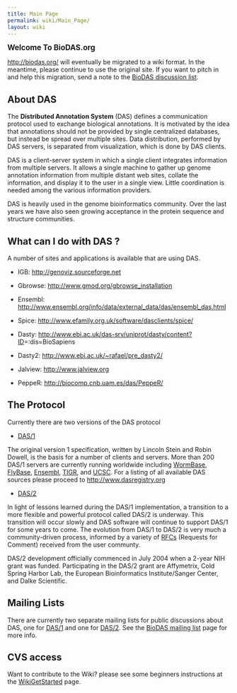 ```yaml
---
title: Main Page
permalink: wiki/Main_Page/
layout: wiki
---
```


<big>**Welcome To BioDAS.org**</big>

<http://biodas.org/> will eventually be migrated to a wiki format. In
the meantime, please continue to use the original site. If you want to
pitch in and help this migration, send a note to the [BioDAS discussion
list](http://lists.open-bio.org/mailman/listinfo/das2).

About DAS
---------

The <b>Distributed Annotation System</b> (DAS) defines a communication
protocol used to exchange biological annotations. It is motivated by the
idea that annotations should not be provided by single centralized
databases, but instead be spread over multiple sites. Data distribution,
performed by DAS servers, is separated from visualization, which is done
by DAS clients.

DAS is a client-server system in which a single client integrates
information from multiple servers. It allows a single machine to gather
up genome annotation information from multiple distant web sites,
collate the information, and display it to the user in a single view.
Little coordination is needed among the various information providers.

DAS is heavily used in the genome bioinformatics community. Over the
last years we have also seen growing acceptance in the protein sequence
and structure communities.

What can I do with DAS ?
------------------------

A number of sites and applications is available that are using DAS.

-   IGB: <http://genoviz.sourceforge.net>

<!-- -->

-   Gbrowse: <http://www.gmod.org/gbrowse_installation>

<!-- -->

-   Ensembl:
    <http://www.ensembl.org/info/data/external_data/das/ensembl_das.html>

<!-- -->

-   Spice: <http://www.efamily.org.uk/software/dasclients/spice/>

<!-- -->

-   Dasty:
    <http://www.ebi.ac.uk/das-srv/uniprot/dasty/content?ID>=:dis=BioSapiens

<!-- -->

-   Dasty2: <http://www.ebi.ac.uk/~rafael/pre_dasty2/>

<!-- -->

-   Jalview: <http://www.jalview.org>

<!-- -->

-   PeppeR: <http://biocomp.cnb.uam.es/das/PeppeR/>

The Protocol
------------

Currently there are two versions of the DAS protocol

-   [DAS/1](/wiki/DAS/1 "wikilink")

The original version 1 specification, written by Lincoln Stein and Robin
Dowell, is the basis for a number of clients and servers. More than 200
DAS/1 servers are currently running worldwide including
[WormBase](http://www.wormbase.org/),
[FlyBase](http://www.flybase.org/), [Ensembl](http://www.ensembl.org/),
[TIGR](http://www.tigr.org/), and [UCSC](http://genome.ucsc.edu/). For a
listing of all available DAS sources please proceed to
<http://www.dasregistry.org>

-   [DAS/2](/wiki/DAS/2 "wikilink")

In light of lessons learned during the DAS/1 implementation, a
transition to a more flexible and powerful protocol called DAS/2 is
underway. This transition will occur slowly and DAS software will
continue to support DAS/1 for some years to come. The evolution from
DAS/1 to DAS/2 is very much a community-driven process, informed by a
variety of [RFCs](/wiki/RFCs "wikilink") (Requests for Comment) received from
the user communty.

DAS/2 development officially commenced in July 2004 when a 2-year NIH
grant was funded. Participating in the DAS/2 grant are Affymetrix, Cold
Spring Harbor Lab, the European Bioinformatics Institute/Sanger Center,
and Dalke Scientific.

Mailing Lists
-------------

There are currently two separate mailing lists for public discussions
about DAS, one for [DAS/1](http://biodas.org/mailman/listinfo/das) and
one for [DAS/2](http://biodas.org/mailman/listinfo/das2). See the
[BioDAS mailing list](http://biodas.org/documents/biodas-lists.html)
page for more info.

CVS access
----------

Want to contribute to the Wiki? please see some beginners instructions
at the [WikiGetStarted](/wiki/WikiGetStarted "wikilink") page.
